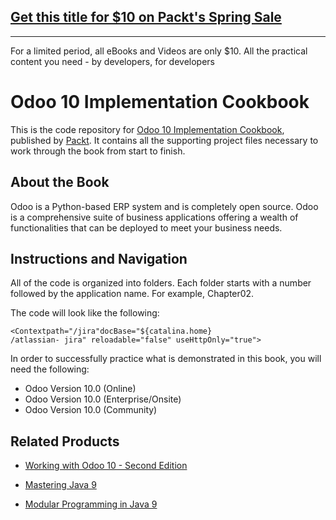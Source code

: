 ## [Get this title for $10 on Packt's Spring Sale](https://www.packt.com/B06220?utm_source=github&utm_medium=packt-github-repo&utm_campaign=spring_10_dollar_2022)
-----
For a limited period, all eBooks and Videos are only $10. All the practical content you need \- by developers, for developers

# Odoo 10 Implementation Cookbook
This is the code repository for [Odoo 10 Implementation Cookbook](https://www.packtpub.com/application-development/odoo-10-implementation-cookbook?utm_source=github&utm_medium=repository&utm_campaign=9781787123427), published by [Packt](https://www.packtpub.com/?utm_source=github). It contains all the supporting project files necessary to work through the book from start to finish.
## About the Book
Odoo is a Python-based ERP system and is completely open source. Odoo is a comprehensive suite of business applications offering a wealth of functionalities that can be deployed to meet your business needs.
## Instructions and Navigation
All of the code is organized into folders. Each folder starts with a number followed by the application name. For example, Chapter02.



The code will look like the following:
```
<Contextpath="/jira"docBase="${catalina.home}
/atlassian- jira" reloadable="false" useHttpOnly="true">
```

In order to successfully practice what is demonstrated in this book, you will need the following:

* Odoo Version 10.0 (Online)
* Odoo Version 10.0 (Enterprise/Onsite)
* Odoo Version 10.0 (Community)

## Related Products
* [Working with Odoo 10 - Second Edition](https://www.packtpub.com/application-development/working-odoo-10-second-edition?utm_source=github&utm_medium=repository&utm_campaign=9781786462688)

* [Mastering Java 9](https://www.packtpub.com/application-development/mastering-java-9?utm_source=github&utm_medium=repository&utm_campaign=9781786468734)

* [Modular Programming in Java 9](https://www.packtpub.com/application-development/modular-programming-java-9?utm_source=github&utm_medium=repository&utm_campaign=9781787126909)

